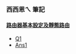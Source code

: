 ### 西西恩ㄟ 筆記
#### [路由器基本設定及靜態路由](http://ccnatiy.blogspot.com/2014/10/blog-post_25.html)
* [Q1](https://github.com/jumbokh/class1091/blob/master/cisco-lab/lab-router/%E5%9F%BA%E6%9C%AC%E8%A8%AD%E5%AE%9A%E8%88%87%E9%9D%9C%E6%85%8B%E8%B7%AF%E7%94%B1.pka)
* [Ans1](https://github.com/jumbokh/class1091/blob/master/cisco-lab/lab-router/%E5%9F%BA%E6%9C%AC%E8%A8%AD%E5%AE%9A%E8%88%87%E9%9D%9C%E6%85%8B%E8%B7%AF%E7%94%B1-ans.pka)
